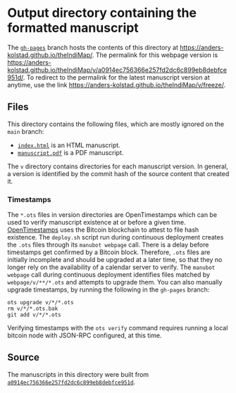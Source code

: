 # Output directory containing the formatted manuscript

The [`gh-pages`](https://github.com/anders-kolstad/theIndiMap/tree/gh-pages) branch hosts the contents of this directory at <https://anders-kolstad.github.io/theIndiMap/>.
The permalink for this webpage version is <https://anders-kolstad.github.io/theIndiMap/v/a0914ec756366e257fd2dc6c899eb8debfce951d/>.
To redirect to the permalink for the latest manuscript version at anytime, use the link <https://anders-kolstad.github.io/theIndiMap/v/freeze/>.

## Files

This directory contains the following files, which are mostly ignored on the `main` branch:

+ [`index.html`](index.html) is an HTML manuscript.
+ [`manuscript.pdf`](manuscript.pdf) is a PDF manuscript.

The `v` directory contains directories for each manuscript version.
In general, a version is identified by the commit hash of the source content that created it.

### Timestamps

The `*.ots` files in version directories are OpenTimestamps which can be used to verify manuscript existence at or before a given time.
[OpenTimestamps](https://opentimestamps.org/) uses the Bitcoin blockchain to attest to file hash existence.
The `deploy.sh` script run during continuous deployment creates the `.ots` files through its `manubot webpage` call.
There is a delay before timestamps get confirmed by a Bitcoin block.
Therefore, `.ots` files are initially incomplete and should be upgraded at a later time, so that they no longer rely on the availability of a calendar server to verify.
The `manubot webpage` call during continuous deployment identifies files matched by `webpage/v/**/*.ots` and attempts to upgrade them.
You can also manually upgrade timestamps, by running the following in the `gh-pages` branch:

```shell
ots upgrade v/*/*.ots
rm v/*/*.ots.bak
git add v/*/*.ots
```

Verifying timestamps with the `ots verify` command requires running a local bitcoin node with JSON-RPC configured, at this time.

## Source

The manuscripts in this directory were built from
[`a0914ec756366e257fd2dc6c899eb8debfce951d`](https://github.com/anders-kolstad/theIndiMap/commit/a0914ec756366e257fd2dc6c899eb8debfce951d).
